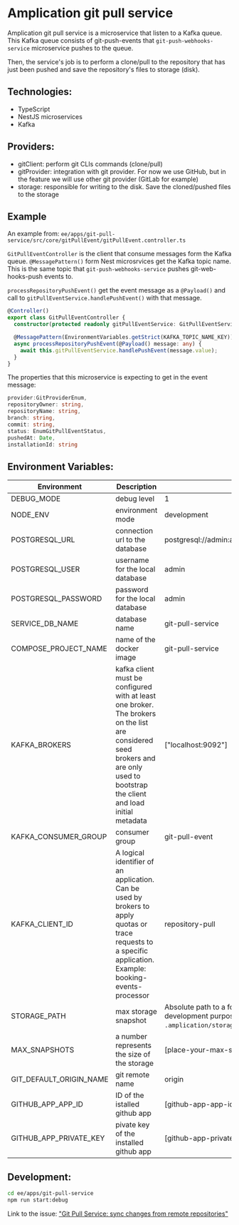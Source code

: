 # Amplication git pull service

Amplication git pull service is a microservice that listen to a Kafka queue.
This Kafka queue consists of git-push-events that `git-push-webhooks-service` microservice pushes to the queue.

Then, the service's job is to perform a clone/pull to the repository that has just been pushed and save the repository's files to storage (disk).

## Technologies:

- TypeScript
- NestJS microservices
- Kafka

## Providers:

- gitClient: perform git CLIs commands (clone/pull)
- gitProvider: integration with git provider. For now we use GitHub, but in the feature we will use other git provider (GitLab for example)
- storage: responsible for writing to the disk. Save the cloned/pushed files to the storage

## Example

An example from:
`ee/apps/git-pull-service/src/core/gitPullEvent/gitPullEvent.controller.ts`

`GitPullEventController` is the client that consume messages form the Kafka queue.
`@MessagePattern()` form Nest microsrvices get the Kafka topic name. This is the same topic that `git-push-webhooks-service` pushes git-web-hooks-push events to.

`processRepositoryPushEvent()` get the event message as a `@Payload()` and call to `gitPullEventService.handlePushEvent()` with that message.

```ts
@Controller()
export class GitPullEventController {
  constructor(protected readonly gitPullEventService: GitPullEventService) {}

  @MessagePattern(EnvironmentVariables.getStrict(KAFKA_TOPIC_NAME_KEY))
  async processRepositoryPushEvent(@Payload() message: any) {
    await this.gitPullEventService.handlePushEvent(message.value);
  }
}
```

The properties that this microservice is expecting to get in the event message:

```ts
provider:GitProviderEnum,
repositoryOwner: string,
repositoryName: string,
branch: string,
commit: string,
status: EnumGitPullEventStatus,
pushedAt: Date,
installationId: string
```

## Environment Variables:
| Environment | Description | Value       |
| ----------- | ----------- | ----------- |
| DEBUG_MODE  | debug level         | 1           |
| NODE_ENV    | environment mode    | development |
| POSTGRESQL_URL | connection url to the database | postgresql://admin:admin@localhost:5432/\${SERVICE_DB_NAME} |
| POSTGRESQL_USER | username for the local database | admin |
| POSTGRESQL_PASSWORD | password for the local database | admin |
| SERVICE_DB_NAME | database name | git-pull-service |
| COMPOSE_PROJECT_NAME | name of the docker image  | git-pull-service |
| KAFKA_BROKERS | kafka client must be configured with at least one broker. The brokers on the list are considered seed brokers and are only used to bootstrap the client and load initial metadata  | ["localhost:9092"] |
| KAFKA_CONSUMER_GROUP | consumer group | git-pull-event |
| KAFKA_CLIENT_ID | A logical identifier of an application. Can be used by brokers to apply quotas or trace requests to a specific application. Example: booking-events-processor | repository-pull |
| STORAGE_PATH | max storage snapshot | Absolute path to a folder where your builds will be saved for development purposes, leave this variable empty to use `.amplication/storage` relative to the execution folder.  |
| MAX_SNAPSHOTS | a number represents the size of the storage | [place-your-max-snapshot-here] |
| GIT_DEFAULT_ORIGIN_NAME | git remote name | origin |
| GITHUB_APP_APP_ID| ID of the istalled github app  |[github-app-app-id]|
| GITHUB_APP_PRIVATE_KEY|  pivate key of the installed github app  |[github-app-private-key] |

## Development:

```bash
cd ee/apps/git-pull-service
npm run start:debug
```

Link to the issue: ["Git Pull Service: sync changes from remote repositories"]("https://github.com/amplication/amplication/issues/2437)
